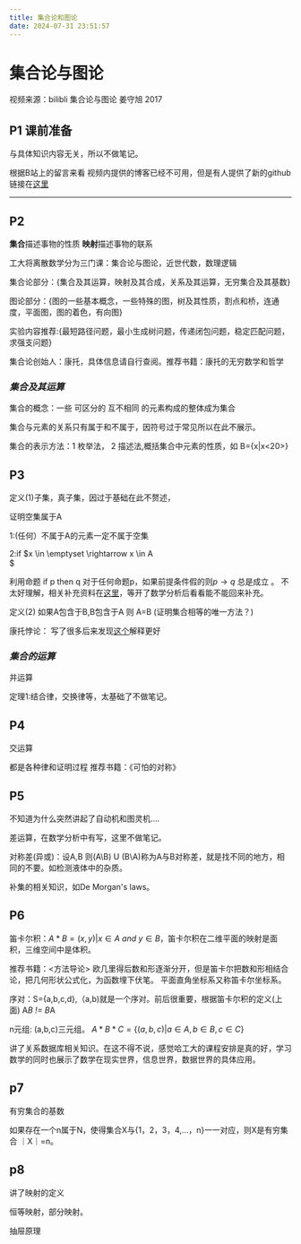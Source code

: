```yaml
---
title: 集合论和图论
date: 2024-07-31 23:51:57
---
```

# 集合论与图论
视频来源：bilibli 集合论与图论 姜守旭 2017 
## P1 课前准备

与具体知识内容无关，所以不做笔记。

根据B站上的留言来看 视频内提供的博客已经不可用，但是有人提供了新的github链接在[这里](http://github.com/jianwenchen/discrete)

---
## P2

**集合**描述事物的性质 
**映射**描述事物的联系

工大将离散数学分为三门课：集合论与图论，近世代数，数理逻辑

集合论部分：{集合及其运算，映射及其合成，关系及其运算，无穷集合及其基数}

图论部分：{图的一些基本概念，一些特殊的图，树及其性质，割点和桥，连通度，平面图，图的着色，有向图}

实验内容推荐:{最短路径问题，最小生成树问题，传递闭包问题，稳定匹配问题，求强支问题}

集合论创始人：康托，具体信息请自行查阅。推荐书籍：康托的无穷数学和哲学

### ***集合及其运算***
集合的概念：一些 可区分的 互不相同 的元素构成的整体成为集合

集合与元素的关系只有属于和不属于，因符号过于常见所以在此不展示。

集合的表示方法：1 枚举法， 2 描述法,概括集合中元素的性质，如 B={x|x<20>}

## P3
定义(1)子集，真子集，因过于基础在此不赘述，

证明空集属于A

1:(任何）不属于A的元素一定不属于空集

2:if $x \in \emptyset \rightarrow x \in A \
$



利用命题 if p then q 对于任何命题p，如果前提条件假的则$p \rightarrow q$ 总是成立 。 不太好理解，相关补充资料在[这里](https://blog.csdn.net/ysb0428/article/details/130455486)，等开了数学分析后看看能不能回来补充。

定义(2) 如果A包含于B,B包含于A 则 A=B (证明集合相等的唯一方法？)

康托悖论：
写了很多后来发现[这个](https://blog.csdn.net/qq_42622746/article/details/127263442)解释更好

### ***集合的运算***

并运算

定理1:结合律，交换律等，太基础了不做笔记。

## P4

交运算

都是各种律和证明过程    推荐书籍：《可怕的对称》

## P5

不知道为什么突然讲起了自动机和图灵机....

差运算，在数学分析中有写，这里不做笔记。

对称差(异或)：设A,B 则(A\B) U (B\A)称为A与B对称差，就是找不同的地方，相同的不要。如检测液体中的杂质。

补集的相关知识，如De Morgan's laws。

## P6

笛卡尔积：$A * B ={(x,y)|x \in A\:and\:y \in B}$，笛卡尔积在二维平面的映射是面积，三维空间中是体积。 

推荐书籍：<方法导论> 
欧几里得后数和形逐渐分开，但是笛卡尔把数和形相结合论，把几何形状公式化，为函数埋下伏笔。
平面直角坐标系又称笛卡尔坐标系。

序对：S={a,b,c,d},（a,b)就是一个序对。前后很重要，根据笛卡尔积的定义(上面) A*B != B*A

n元组: (a,b,c)三元组。 $A * B * C = \{ (a,b,c)| a \in A, b \in B, c \in C \}$

讲了关系数据库相关知识。在这不得不说，感觉哈工大的课程安排是真的好，学习数学的同时也展示了数学在现实世界，信息世界，数据世界的具体应用。

## p7
有穷集合的基数

如果存在一个n属于N，使得集合X与{1，2，3，4,...，n}一一对应，则X是有穷集合 ｜X｜=n。

## p8
讲了映射的定义

恒等映射，部分映射。

抽屉原理

